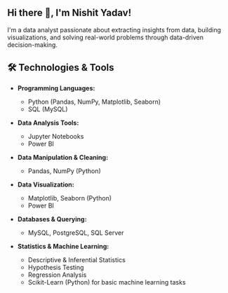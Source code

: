 ## Hi there 👋, I'm Nishit Yadav!
I'm a data analyst passionate about extracting insights from data, building visualizations, and solving real-world problems through data-driven decision-making.
## 🛠️ Technologies & Tools
- **Programming Languages:**
  - Python (Pandas, NumPy, Matplotlib, Seaborn)
  - SQL (MySQL)
 
- **Data Analysis Tools:**
  - Jupyter Notebooks
  - Power BI 
- **Data Manipulation & Cleaning:**
  - Pandas, NumPy (Python)

- **Data Visualization:**
  - Matplotlib, Seaborn (Python)
  - Power BI

- **Databases & Querying:**
  - MySQL, PostgreSQL, SQL Server
 
- **Statistics & Machine Learning:**
  - Descriptive & Inferential Statistics
  - Hypothesis Testing
  - Regression Analysis
  - Scikit-Learn (Python) for basic machine learning tasks
 




<!---
yadavnishit/yadavnishit is a ✨ special ✨ repository because its `README.md` (this file) appears on your GitHub profile.
You can click the Preview link to take a look at your changes.
--->
